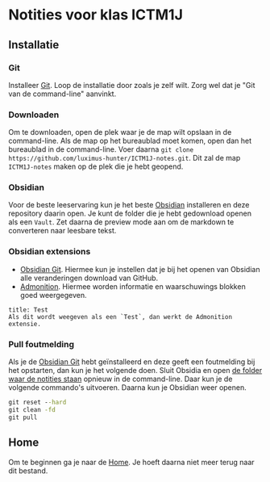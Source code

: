 # Notities voor klas ICTM1J

## Installatie

### Git

Installeer [Git](https://git-scm.com/). Loop de installatie door zoals je zelf wilt. Zorg wel dat je "Git van de command-line" aanvinkt.

### Downloaden

Om te downloaden, open de plek waar je de map wilt opslaan in de command-line. Als de map op het bureaublad moet komen, open dan het bureaublad in de command-line. Voer daarna `git clone https://github.com/luximus-hunter/ICTM1J-notes.git`. Dit zal de map `ICTM1J-notes` maken op de plek die je hebt geopend.

### Obsidian

Voor de beste leeservaring kun je het beste [Obsidian](https://obsidian.md/) installeren en deze repository daarin open. Je kunt de folder die je hebt gedownload openen als een `Vault`. Zet daarna de preview mode aan om de markdown te converteren naar leesbare tekst.

### Obsidian extensions

- [Obsidian Git](https://github.com/denolehov/obsidian-git). Hiermee kun je instellen dat je bij het openen van Obsidian alle veranderingen download van GitHub.
- [Admonition](https://github.com/valentine195/obsidian-admonition). Hiermee worden informatie en waarschuwings blokken goed weergegeven.

```ad-bug
title: Test
Als dit wordt weegeven als een `Test`, dan werkt de Admonition extensie.
```

### Pull foutmelding

Als je de [Obsidian Git](#Obsidian%20extensions) hebt geïnstalleerd en deze geeft een foutmelding bij het opstarten, dan kun je het volgende doen. Sluit Obsidia en open [de folder waar de notities staan](#Downloaden) opnieuw in de command-line. Daar kun je de volgende commando's uitvoeren. Daarna kun je Obsidian weer openen.

```cmd
git reset --hard
git clean -fd
git pull
```

## Home

Om te beginnen ga je naar de [Home](Home.md). Je hoeft daarna niet meer terug naar dit bestand.
